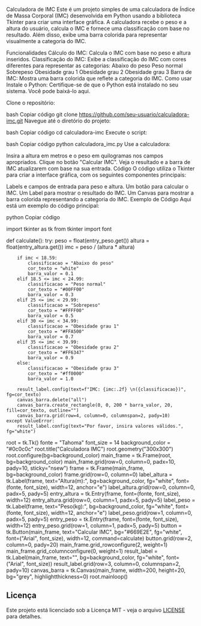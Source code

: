 Calculadora de IMC
Este é um projeto simples de uma calculadora de Índice de Massa Corporal (IMC) desenvolvida em Python usando a biblioteca Tkinter para criar uma interface gráfica. A calculadora recebe o peso e a altura do usuário, calcula o IMC e fornece uma classificação com base no resultado. Além disso, exibe uma barra colorida para representar visualmente a categoria do IMC.

Funcionalidades
Cálculo do IMC: Calcula o IMC com base no peso e altura inseridos.
Classificação do IMC: Exibe a classificação do IMC com cores diferentes para representar as categorias:
Abaixo do peso
Peso normal
Sobrepeso
Obesidade grau 1
Obesidade grau 2
Obesidade grau 3
Barra de IMC: Mostra uma barra colorida que reflete a categoria do IMC.
Como usar
Instale o Python: Certifique-se de que o Python está instalado no seu sistema. Você pode baixá-lo aqui.

Clone o repositório:

bash
Copiar código
git clone https://github.com/seu-usuario/calculadora-imc.git
Navegue até o diretório do projeto:

bash
Copiar código
cd calculadora-imc
Execute o script:

bash
Copiar código
python calculadora_imc.py
Use a calculadora:

Insira a altura em metros e o peso em quilogramas nos campos apropriados.
Clique no botão "Calcular IMC".
Veja o resultado e a barra de IMC atualizarem com base na sua entrada.
Código
O código utiliza o Tkinter para criar a interface gráfica, com os seguintes componentes principais:

Labels e campos de entrada para peso e altura.
Um botão para calcular o IMC.
Um Label para mostrar o resultado do IMC.
Um Canvas para mostrar a barra colorida representando a categoria do IMC.
Exemplo de Código
Aqui está um exemplo do código principal:

python
Copiar código

import tkinter as tk
from tkinter import font

def calculate():
    try:
        peso = float(entry_peso.get())
        altura = float(entry_altura.get())
        imc = peso / (altura * altura)
        
        if imc < 18.59:
            classificacao = "Abaixo do peso"
            cor_texto = "white"
            barra_valor = 0.1
        elif 18.5 <= imc < 24.99:
            classificacao = "Peso normal"
            cor_texto = "#00FF00"
            barra_valor = 0.3
        elif 25 <= imc < 29.99:
            classificacao = "Sobrepeso"
            cor_texto = "#FFFF00"
            barra_valor = 0.5
        elif 30 <= imc < 34.99:
            classificacao = "Obesidade grau 1"
            cor_texto = "#FFA500"
            barra_valor = 0.7
        elif 35 <= imc < 39.99:
            classificacao = "Obesidade grau 2"
            cor_texto = "#FF6347"
            barra_valor = 0.9
        else:
            classificacao = "Obesidade grau 3"
            cor_texto = "#ff0000"
            barra_valor = 1.0
        
        result_label.config(text=f"IMC: {imc:.2f} \n({classificacao})", fg=cor_texto)
        canvas_barra.delete("all")
        canvas_barra.create_rectangle(0, 0, 200 * barra_valor, 20, fill=cor_texto, outline="")
        canvas_barra.grid(row=4, column=0, columnspan=2, pady=10)
    except ValueError:
        result_label.config(text="Por favor, insira valores válidos.", fg="white")

root = tk.Tk()
fonte = "Tahoma"
font_size = 14
background_color = "#0c0c0c"
root.title("Calculadora IMC")
root.geometry("300x300")
root.configure(bg=background_color)
main_frame = tk.Frame(root, bg=background_color)
main_frame.grid(row=0, column=0, padx=10, pady=10, sticky="nsew")
frame = tk.Frame(main_frame, bg=background_color)
frame.grid(row=0, column=0)
label_altura = tk.Label(frame, text="Altura(m):", bg=background_color, fg="white", font=(fonte, font_size), width=12, anchor="e")
label_altura.grid(row=0, column=0, padx=5, pady=5)
entry_altura = tk.Entry(frame, font=(fonte, font_size), width=12)
entry_altura.grid(row=0, column=1, padx=5, pady=5)
label_peso = tk.Label(frame, text="Peso(kg):", bg=background_color, fg="white", font=(fonte, font_size), width=12, anchor="e")
label_peso.grid(row=1, column=0, padx=5, pady=5)
entry_peso = tk.Entry(frame, font=(fonte, font_size), width=12)
entry_peso.grid(row=1, column=1, padx=5, pady=5)
button = tk.Button(main_frame, text="Calcular IMC", bg="#669E2E", fg="white", font=("Arial", font_size), width=12, command=calculate)
button.grid(row=2, column=0, pady=20)
main_frame.grid_rowconfigure(2, weight=1)
main_frame.grid_columnconfigure(0, weight=1)
result_label = tk.Label(main_frame, text="", bg=background_color, fg="white", font=("Arial", font_size))
result_label.grid(row=3, column=0, columnspan=2, pady=10)
canvas_barra = tk.Canvas(main_frame, width=200, height=20, bg="grey", highlightthickness=0)
root.mainloop()



## Licença

Este projeto está licenciado sob a Licença MIT - veja o arquivo [LICENSE](LICENSE) para detalhes.
